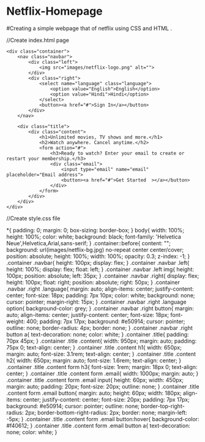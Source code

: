 # Netflix-Homepage
#Creating a simple webpage that of netflix using CSS and HTML .

 //Create index.html page
<!DOCTYPE html>
<html lang="en">

<head>
    <meta charset="UTF-8">
    <meta http-equiv="X-UA-Compatible" content="IE=edge">
    <meta name="viewport" content="width=device-width, initial-scale=1.0">
    <link rel="stylesheet" href="style.css">
    <title>Netflix India - Watch TV Shows Online, Watch Movies Online</title>
</head>
<body>

    <div class="container">
        <nav class="navbar">
            <div class="left">
                <img src="images/netflix-logo.png" alt="">
            </div>
            <div class="right">
                <select name="language" class="language">
                    <option value="English">English</option>
                    <option value="Hindi">Hindi</option>
                </select>
                <button><a href="#">Sign In</a></button>
            </div>
        </nav>

        <div class="title">
            <div class="content">
                <h1>Unlimited movies, TV shows and more.</h1>
                <h2>Watch anywhere. Cancel anytime.</h2>
                <form action="#">
                    <h3>Ready to watch? Enter your email to create or restart your membership.</h3>
                    <div class="email">
                        <input type="email" name="email" placeholder="Email address">
                        <button><a href="#">Get Started  ></a></button>
                    </div>
                </form>
            </div>
        </div>
    </div>
</body>
</html>


   //Create style.css file

   *{
    padding: 0;
    margin: 0;
    box-sizing: border-box;
}
body{
    width: 100%;
    height: 100%;
    color: white;
    background: black;
    font-family: 'Helvetica Neue',Helvetica,Arial,sans-serif;
}
.container::before{
    content: "";
    background: url(images/netflix-bg.jpg) no-repeat center center/cover;
    position: absolute;
    height: 100%;
    width: 100%;
    opacity: 0.3;
    z-index: -1;
}
.container .navbar{
    height: 100px;
    display: flex;
}
.container .navbar .left{
    height: 100%;
    display: flex;
    float: left;
}
.container .navbar .left img{
    height: 100px;
    position: absolute;
    left: 35px;
}
.container .navbar .right{
    display: flex;
    height: 100px;
    float: right;
    position: absolute;
    right: 50px;
}
.container .navbar .right .language{
    margin: auto;
    align-items: center;
    justify-content: center;
    font-size: 18px;
    padding: 7px 10px;
    color: white;
    background: none;
    cursor: pointer;
    margin-right: 15px;
}
.container .navbar .right .language option{
    background-color: grey;
}
.container .navbar .right button{
    margin: auto;
    align-items: center;
    justify-content: center;
    font-size: 18px;
    font-weight: 400;
    padding: 7px 17px;
    background: #e50914;
    cursor: pointer;
    outline: none;
    border-radius: 4px;
    border: none;
}
.container .navbar .right button a{
    text-decoration: none;
    color: white;
}
.container .title{
    padding: 70px 45px;
}
.container .title .content{
    width: 950px;
    margin: auto;
    padding: 75px 0;
    text-align: center;
}
.container .title .content h1{
    width: 650px;
    margin: auto;
    font-size: 3.1rem;
    text-align: center;
}
.container .title .content h2{
    width: 650px;
    margin: auto;
    font-size: 1.6rem;
    text-align: center;
}
.container .title .content form h3{
    font-size: 1rem;
    margin: 18px 0;
    text-align: center;
}
.container .title .content form .email{
    width: 1000px;
    margin: auto;
}
.container .title .content form .email input{
    height: 60px;
    width: 450px;
    margin: auto;
    padding: 20px;
    font-size: 20px;
    outline: none;
}
.container .title .content form .email button{
    margin: auto;
    height: 60px;
    width: 180px;
    align-items: center;
    justify-content: center;
    font-size: 20px;
    padding: 7px 17px;
    background: #e50914;
    cursor: pointer;
    outline: none;
    border-top-right-radius: 2px;
    border-bottom-right-radius: 2px;
    border: none;
    margin-left: -5px;
}
.container .title .content form .email button:hover{
    background-color: #f40612;
}
.container .title .content form .email button a{
    text-decoration: none;
    color: white;
}
